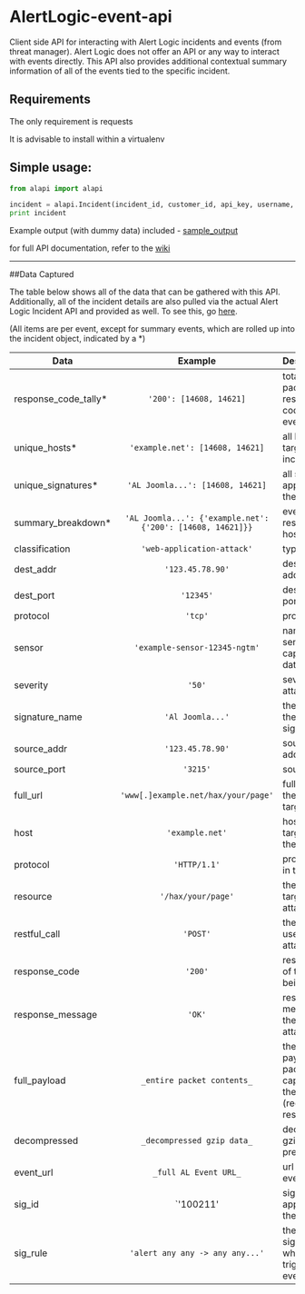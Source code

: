 # AlertLogic-event-api

Client side API for interacting with Alert Logic incidents and events (from threat manager). Alert Logic does not offer an API or any way to interact with events directly. This API also provides additional contextual summary information of all of the events tied to the specific incident.

## Requirements
The only requirement is requests

It is advisable to install within a virtualenv

## Simple usage:
```python
from alapi import alapi

incident = alapi.Incident(incident_id, customer_id, api_key, username, password)
print incident
```
Example output (with dummy data) included - [sample_output](https://github.com/brokensound77/AlertLogic-event-api/blob/master/sample_output.md)

for full API documentation, refer to the [wiki](https://github.com/brokensound77/AlertLogic-event-api/wiki/API-Documentation)

***
##Data Captured

The table below shows all of the data that can be gathered with this API. Additionally, all of the incident details are also pulled via the actual Alert Logic Incident API and provided as well. To see this, go [here](https://docs.alertlogic.com/developer/).

(All items are per event, except for summary events, which are rolled up into the incident object, indicated by a \*)  

| Data                   | Example           | Description                                          | 
|------------------------|:-----------------:|:-----------------------------------------------------|
| response_code_tally\*  | `'200': [14608, 14621]` | total of the packet response codes by event          
| unique_hosts\*         | `'example.net': [14608, 14621]` | all hosts targeted in the incident
| unique_signatures\*    | `'AL Joomla...': [14608, 14621]` | all signatures applicable to the incident
| summary_breakdown\*    | `'AL Joomla...': {'example.net': {'200': [14608, 14621]}}` | events by response by host by sig
| classification         | `'web-application-attack'` | type of attack
| dest_addr              | `'123.45.78.90'` | destination IP address
| dest_port              | `'12345'` | destination port
| protocol               | `'tcp'` | protocol
| sensor                 | `'example-sensor-12345-ngtm'` | name of sensor which captured the data
| severity               | `'50'` | severity of the attack
| signature_name         | `'Al Joomla...'` | the name of the actual signature
| source_addr            | `'123.45.78.90'` | source IP address
| source_port            | `'3215'` | source port
| full_url               | `'www[.]example.net/hax/your/page'` | full url which the attack was targeting
| host                   | `'example.net'` | hostname targeted by the attack
| protocol               | `'HTTP/1.1'` | protocol used in the attack
| resource               | `'/hax/your/page'` | the resource targeted in the attack
| restful_call           | `'POST'` | the restful call used in the attack
| response_code          | `'200'` | response code of the host being attacked
| response_message       | `'OK'` | response message of the host being attacked
| full_payload           | `_entire packet contents_` | the full payload of the packets captured in the attack (request and response)
| decompressed           | `_decompressed gzip data_` | decompressed gzip data, if present
| event_url              | `_full AL Event URL_` | url for the event
| sig_id                 | `'100211' | signature ID applicable to the event
| sig_rule               | `'alert any any -> any any...'` | the full signature rule which triggered the event
